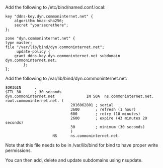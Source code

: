 

Add the following to /etc/bind/named.conf.local:
```
key "ddns-key.dyn.commoninternet.net" {
	algorithm hmac-sha256;
	secret "yoursecrethere";
};

zone "dyn.commoninternet.net" {
type master;
file "/var/lib/bind/dyn.commoninternet.net";
     update-policy {
	grant ddns-key.dyn.commoninternet.net subdomain dyn.commoninternet.net;
        };
};
```


Add the following to /var/lib/bind/dyn.commoninternet.net:
```
$ORIGIN      .
$TTL 30      ; 30 seconds
dyn.commoninternet.net              IN SOA  ns.commoninternet.net. root.commoninternet.net. (
                             2016062801 ; serial
                             3600       ; refresh (1 hour)
                             600        ; retry (10 minutes)
                             2600       ; expire (43 minutes 20 seconds)
                             30         ; minimum (30 seconds)
                             )
                     NS      ns.commoninternet.net.
```
Note that this file needs to be in /var/lib/bind for bind to have proper write permissions. 

You can then add, delete and update subdomains using nsupdate. 
